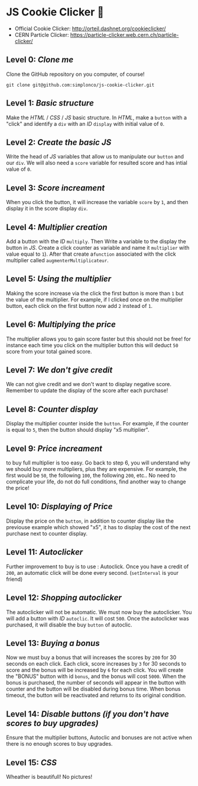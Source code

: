 # JS Cookie Clicker :cookie:

- Official Cookie Clicker: http://orteil.dashnet.org/cookieclicker/
- CERN Particle Clicker: https://particle-clicker.web.cern.ch/particle-clicker/

## Level 0: _Clone me_
Clone the GitHub repository on you computer, of course!
```shell
git clone git@github.com:simplonco/js-cookie-clicker.git
```

## Level 1: _Basic structure_
Make the *HTML* / *CSS* / *JS* basic structure. In *HTML*, make a `button` with a "click" and identify a `div` with an *ID* `display` with initial value of `0`.

## Level 2: _Create the basic JS_
Write the head of *JS* variables that allow us to manipulate our `button` and our `div`. We will also need a `score` variable for resulted score and has intial value of  `0`.

## Level 3: _Score increament_
When you click the button, it will increase the variable `score` by `1`, and then display it in the score display `div`.

## Level 4: _Multiplier creation_
Add a button with the *ID* `multiply`. Then Write a variable to the display the button in *JS*. Create a click counter as variable and name it  `multiplier` with value equal to `1`). After that create a`function` associated with the click multiplier called `augmenterMultiplicateur`.

## Level 5: _Using the multiplier_
Making the score increase via the click the first button is more than `1` but the value of the multiplier. For example, if I clicked once on the multiplier button, each click on the first button now add `2` instead of `1`.

## Level 6: _Multiplying the price_
The multiplier allows you to gain score faster but this should not be free! for instance each time you click on the  multiplier button this will deduct `50` score from your total gained score.

## Level 7: _We don't give credit_
We can not give credit and we don't want to display negative score. Remember to update the display of the score after each purchase!

## Level 8: _Counter display_
Display the multiplier counter inside the `button`. For example, if the counter is equal to `5`, then the button should display
"x5 multiplier".

## Level 9: _Price increament_
to buy full multiplier is too easy. Go back to step 6, you will understand why we should buy more multipliers, plus they are expensive.
For example, the first would be `50`, the following `100`, the following `200`, etc.. No need to complicate your life, do not do full conditions, find another way to change the price!

## Level 10: _Displaying of Price_
Display the price on  the `button`, in addition to counter display like the previouse example which showed  "x5", it has to display the cost of the next purchase next to counter display.

## Level 11: _Autoclicker_
Further improvement to buy is to use : Autoclick. Once you have a credit of `200`, an automatic click will be  done  every second. (`setInterval` is your friend)

## Level 12: _Shopping autoclicker_
The autoclicker will not be automatic. We must now buy the autoclicker. You will add a button with *ID* `autoclic`. It will cost `500`. Once the autoclicker was purchased, it will disable the buy `button` of autoclic.

## Level 13: _Buying a bonus_
Now we must buy a bonus that will increases the scores by `200` for 30 seconds on each click. Each click, score increases by `3` for 30 seconds to score and the bonus will be increased by `6` for each click.
You will create the "BONUS" button with id `bonus`, and the bonus will cost `5000`. When the bonus is purchased, the number of seconds will appear in the button with counter and the button will be disabled during bonus time. When bonus timeout, the button will be reactivated and returns to its original condition.

## Level 14: _Disable buttons (if you don't have scores to buy upgrades)_
Ensure that the multiplier buttons, Autoclic and bonuses are not active when there is no enough scores to buy upgrades.

## Level 15: _CSS_
Wheather is beautifull! No pictures!
